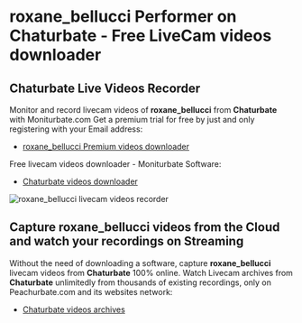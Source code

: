# roxane_bellucci Performer on Chaturbate - Free LiveCam videos downloader

## Chaturbate Live Videos Recorder

Monitor and record livecam videos of **roxane_bellucci** from **Chaturbate** with Moniturbate.com
Get a premium trial for free by just and only registering with your Email address:
* [roxane_bellucci Premium videos downloader](https://moniturbate.com/request-demo-licence-key.html)

Free livecam videos downloader - Moniturbate Software:
* [Chaturbate videos downloader](https://moniturbate.com/moniturbate-download-software.html)

![roxane_bellucci livecam videos recorder](https://peachurnet.com/templates/moniturbate-software.png)


## Capture roxane_bellucci videos from the Cloud and watch your recordings on Streaming

Without the need of downloading a software, capture **roxane_bellucci** livecam videos from **Chaturbate** 100% online.
Watch Livecam archives from **Chaturbate** unlimitedly from thousands of existing recordings, only on Peachurbate.com and its websites network:
* [Chaturbate videos archives](https://peachurnet.com/)